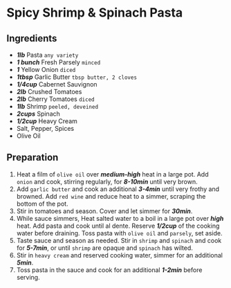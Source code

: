 # Spicy Shrimp & Spinach Pasta
## Ingredients

+ ___1lb___ Pasta `any variety`
+ ___1 bunch___ Fresh Parsely `minced`
+ ___1___ Yellow Onion `diced`
+ ___1tbsp___ Garlic Butter `tbsp butter, 2 cloves`
+ ___1/4cup___ Cabernet Sauvignon
+ ___2lb___ Crushed Tomatoes
+ ___2lb___ Cherry Tomatoes `diced`
+ ___1lb___ Shrimp `peeled, deveined`
+ ___2cups___ Spinach
+ ___1/2cup___ Heavy Cream
+ Salt, Pepper, Spices
+ Olive Oil

## Preparation

1. Heat a film of `olive oil` over ___medium-high___ heat in a large pot. Add `onion` and cook, stirring regularly, for ___8-10min___ until very brown.
2. Add `garlic butter` and cook an additional ___3-4min___ until very frothy and browned. Add `red wine` and reduce heat to a simmer, scraping the bottom of the pot.
3. Stir in tomatoes and season. Cover and let simmer for ___30min___.
4. While sauce simmers, Heat salted water to a boil in a large pot over ___high___ heat. Add pasta and cook until al dente. Reserve ___1/2cup___ of the cooking water before draining. Toss pasta with `olive oil` and `parsely`, set aside.
5. Taste sauce and season as needed. Stir in `shrimp` and `spinach` and cook for ___5-7min___, or until `shrimp` are opaque and `spinach` has wilted.
6. Stir in `heavy cream` and reserved cooking water, simmer for an additional ___5min___.
7. Toss pasta in the sauce and cook for an additional ___1-2min___ before serving.